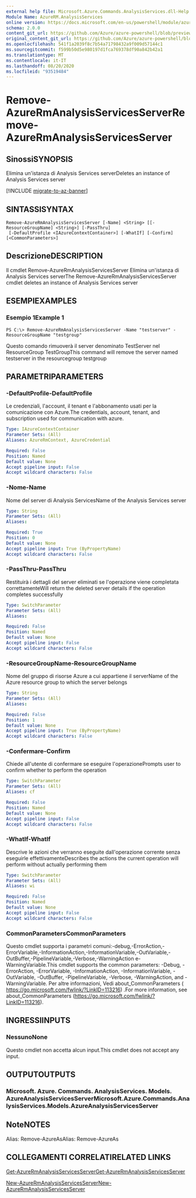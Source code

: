 ```yaml
---
external help file: Microsoft.Azure.Commands.AnalysisServices.dll-Help.xml
Module Name: AzureRM.AnalysisServices
online version: https://docs.microsoft.com/en-us/powershell/module/azurerm.analysisservices/remove-azurermanalysisservicesserver
schema: 2.0.0
content_git_url: https://github.com/Azure/azure-powershell/blob/preview/src/ResourceManager/AnalysisServices/Commands.AnalysisServices/help/Remove-AzureRmAnalysisServicesServer.md
original_content_git_url: https://github.com/Azure/azure-powershell/blob/preview/src/ResourceManager/AnalysisServices/Commands.AnalysisServices/help/Remove-AzureRmAnalysisServicesServer.md
ms.openlocfilehash: 541f1a2039f8c7b54a71798432a9f009d57144c1
ms.sourcegitcommit: f599b50d5e980197d1fca769378df90a842b42a1
ms.translationtype: MT
ms.contentlocale: it-IT
ms.lasthandoff: 08/20/2020
ms.locfileid: "93519484"
---
```

# <span data-ttu-id="7a9b5-101">Remove-AzureRmAnalysisServicesServer</span><span class="sxs-lookup"><span data-stu-id="7a9b5-101">Remove-AzureRmAnalysisServicesServer</span></span>

## <span data-ttu-id="7a9b5-102">Sinossi</span><span class="sxs-lookup"><span data-stu-id="7a9b5-102">SYNOPSIS</span></span>
<span data-ttu-id="7a9b5-103">Elimina un'istanza di Analysis Services server</span><span class="sxs-lookup"><span data-stu-id="7a9b5-103">Deletes an instance of Analysis Services server</span></span>

[!INCLUDE [migrate-to-az-banner](../../includes/migrate-to-az-banner.md)]

## <span data-ttu-id="7a9b5-104">SINTASSI</span><span class="sxs-lookup"><span data-stu-id="7a9b5-104">SYNTAX</span></span>

```
Remove-AzureRmAnalysisServicesServer [-Name] <String> [[-ResourceGroupName] <String>] [-PassThru]
 [-DefaultProfile <IAzureContextContainer>] [-WhatIf] [-Confirm] [<CommonParameters>]
```

## <span data-ttu-id="7a9b5-105">Descrizione</span><span class="sxs-lookup"><span data-stu-id="7a9b5-105">DESCRIPTION</span></span>
<span data-ttu-id="7a9b5-106">Il cmdlet Remove-AzureRmAnalysisServicesServer Elimina un'istanza di Analysis Services server</span><span class="sxs-lookup"><span data-stu-id="7a9b5-106">The Remove-AzureRmAnalysisServicesServer cmdlet  deletes an instance of Analysis Services server</span></span>

## <span data-ttu-id="7a9b5-107">ESEMPI</span><span class="sxs-lookup"><span data-stu-id="7a9b5-107">EXAMPLES</span></span>

### <span data-ttu-id="7a9b5-108">Esempio 1</span><span class="sxs-lookup"><span data-stu-id="7a9b5-108">Example 1</span></span>
```
PS C:\> Remove-AzureRmAnalysisServicesServer -Name "testserver" -ResourceGroupName "testgroup"
```

<span data-ttu-id="7a9b5-109">Questo comando rimuoverà il server denominato TestServer nel ResourceGroup TestGroup</span><span class="sxs-lookup"><span data-stu-id="7a9b5-109">This command will remove the server named testserver in the resourcegroup testgroup</span></span>

## <span data-ttu-id="7a9b5-110">PARAMETRI</span><span class="sxs-lookup"><span data-stu-id="7a9b5-110">PARAMETERS</span></span>

### <span data-ttu-id="7a9b5-111">-DefaultProfile</span><span class="sxs-lookup"><span data-stu-id="7a9b5-111">-DefaultProfile</span></span>
<span data-ttu-id="7a9b5-112">Le credenziali, l'account, il tenant e l'abbonamento usati per la comunicazione con Azure.</span><span class="sxs-lookup"><span data-stu-id="7a9b5-112">The credentials, account, tenant, and subscription used for communication with azure.</span></span>

```yaml
Type: IAzureContextContainer
Parameter Sets: (All)
Aliases: AzureRmContext, AzureCredential

Required: False
Position: Named
Default value: None
Accept pipeline input: False
Accept wildcard characters: False
```

### <span data-ttu-id="7a9b5-113">-Nome</span><span class="sxs-lookup"><span data-stu-id="7a9b5-113">-Name</span></span>
<span data-ttu-id="7a9b5-114">Nome del server di Analysis Services</span><span class="sxs-lookup"><span data-stu-id="7a9b5-114">Name of the Analysis Services server</span></span>

```yaml
Type: String
Parameter Sets: (All)
Aliases: 

Required: True
Position: 0
Default value: None
Accept pipeline input: True (ByPropertyName)
Accept wildcard characters: False
```

### <span data-ttu-id="7a9b5-115">-PassThru</span><span class="sxs-lookup"><span data-stu-id="7a9b5-115">-PassThru</span></span>
<span data-ttu-id="7a9b5-116">Restituirà i dettagli del server eliminati se l'operazione viene completata correttamente</span><span class="sxs-lookup"><span data-stu-id="7a9b5-116">Will return the deleted server details if the operation completes successfully</span></span>

```yaml
Type: SwitchParameter
Parameter Sets: (All)
Aliases: 

Required: False
Position: Named
Default value: None
Accept pipeline input: False
Accept wildcard characters: False
```

### <span data-ttu-id="7a9b5-117">-ResourceGroupName</span><span class="sxs-lookup"><span data-stu-id="7a9b5-117">-ResourceGroupName</span></span>
<span data-ttu-id="7a9b5-118">Nome del gruppo di risorse Azure a cui appartiene il server</span><span class="sxs-lookup"><span data-stu-id="7a9b5-118">Name of the Azure resource group to which the server belongs</span></span>

```yaml
Type: String
Parameter Sets: (All)
Aliases: 

Required: False
Position: 1
Default value: None
Accept pipeline input: True (ByPropertyName)
Accept wildcard characters: False
```

### <span data-ttu-id="7a9b5-119">-Confermare</span><span class="sxs-lookup"><span data-stu-id="7a9b5-119">-Confirm</span></span>
<span data-ttu-id="7a9b5-120">Chiede all'utente di confermare se eseguire l'operazione</span><span class="sxs-lookup"><span data-stu-id="7a9b5-120">Prompts user to confirm whether to perform the operation</span></span>

```yaml
Type: SwitchParameter
Parameter Sets: (All)
Aliases: cf

Required: False
Position: Named
Default value: None
Accept pipeline input: False
Accept wildcard characters: False
```

### <span data-ttu-id="7a9b5-121">-WhatIf</span><span class="sxs-lookup"><span data-stu-id="7a9b5-121">-WhatIf</span></span>
<span data-ttu-id="7a9b5-122">Descrive le azioni che verranno eseguite dall'operazione corrente senza eseguirle effettivamente</span><span class="sxs-lookup"><span data-stu-id="7a9b5-122">Describes the actions the current operation will perform without actually performing them</span></span>

```yaml
Type: SwitchParameter
Parameter Sets: (All)
Aliases: wi

Required: False
Position: Named
Default value: None
Accept pipeline input: False
Accept wildcard characters: False
```

### <span data-ttu-id="7a9b5-123">CommonParameters</span><span class="sxs-lookup"><span data-stu-id="7a9b5-123">CommonParameters</span></span>
<span data-ttu-id="7a9b5-124">Questo cmdlet supporta i parametri comuni:-debug,-ErrorAction,-ErrorVariable,-InformationAction,-InformationVariable,-OutVariable,-OutBuffer,-PipelineVariable,-Verbose,-WarningAction e-WarningVariable.</span><span class="sxs-lookup"><span data-stu-id="7a9b5-124">This cmdlet supports the common parameters: -Debug, -ErrorAction, -ErrorVariable, -InformationAction, -InformationVariable, -OutVariable, -OutBuffer, -PipelineVariable, -Verbose, -WarningAction, and -WarningVariable.</span></span> <span data-ttu-id="7a9b5-125">Per altre informazioni, Vedi about_CommonParameters ( https://go.microsoft.com/fwlink/?LinkID=113216) .</span><span class="sxs-lookup"><span data-stu-id="7a9b5-125">For more information, see about_CommonParameters (https://go.microsoft.com/fwlink/?LinkID=113216).</span></span>

## <span data-ttu-id="7a9b5-126">INGRESSI</span><span class="sxs-lookup"><span data-stu-id="7a9b5-126">INPUTS</span></span>

### <span data-ttu-id="7a9b5-127">Nessuno</span><span class="sxs-lookup"><span data-stu-id="7a9b5-127">None</span></span>
<span data-ttu-id="7a9b5-128">Questo cmdlet non accetta alcun input.</span><span class="sxs-lookup"><span data-stu-id="7a9b5-128">This cmdlet does not accept any input.</span></span>

## <span data-ttu-id="7a9b5-129">OUTPUT</span><span class="sxs-lookup"><span data-stu-id="7a9b5-129">OUTPUTS</span></span>

### <span data-ttu-id="7a9b5-130">Microsoft. Azure. Commands. AnalysisServices. Models. AzureAnalysisServicesServer</span><span class="sxs-lookup"><span data-stu-id="7a9b5-130">Microsoft.Azure.Commands.AnalysisServices.Models.AzureAnalysisServicesServer</span></span>

## <span data-ttu-id="7a9b5-131">Note</span><span class="sxs-lookup"><span data-stu-id="7a9b5-131">NOTES</span></span>
<span data-ttu-id="7a9b5-132">Alias: Remove-AzureAs</span><span class="sxs-lookup"><span data-stu-id="7a9b5-132">Alias: Remove-AzureAs</span></span>

## <span data-ttu-id="7a9b5-133">COLLEGAMENTI CORRELATI</span><span class="sxs-lookup"><span data-stu-id="7a9b5-133">RELATED LINKS</span></span>

[<span data-ttu-id="7a9b5-134">Get-AzureRmAnalysisServicesServer</span><span class="sxs-lookup"><span data-stu-id="7a9b5-134">Get-AzureRmAnalysisServicesServer</span></span>](./Get-AzureRmAnalysisServicesServer.md)

[<span data-ttu-id="7a9b5-135">New-AzureRmAnalysisServicesServer</span><span class="sxs-lookup"><span data-stu-id="7a9b5-135">New-AzureRmAnalysisServicesServer</span></span>](./New-AzureRmAnalysisServicesServer.md)
